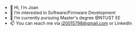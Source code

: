 - 👋 Hi, I’m Joan
- 👀 I’m interested in Software/Firmware Development
- 🌱 I’m currently pursuing Master's degree @NTUST EE 
- 📫 You can reach me via j20015798@gmail.com or LinkedIn

<!---
j20015798/j20015798 is a ✨ special ✨ repository because its `README.md` (this file) appears on your GitHub profile.
You can click the Preview link to take a look at your changes.
--->



